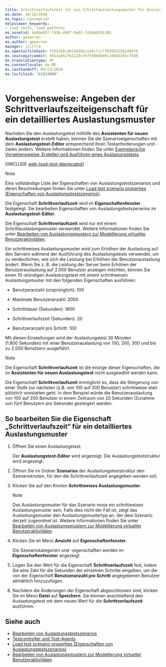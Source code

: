 ```yaml
---
title: Schrittverlaufszeit für ein Schrittauslastungsmuster für Auslastungstests
ms.date: 10/19/2016
ms.topic: conceptual
helpviewer_keywords:
- load tests, load patterns
ms.assetid: 4a69e857-f93b-4907-9a01-fd1b66291205
author: gewarren
ms.author: gewarren
manager: jillfra
ms.openlocfilehash: f3353b6c46520dde1134c7ccff835b215b2d0ef8
ms.sourcegitcommit: 94b3a052fb1229c7e7f8804b09c1d403385c7630
ms.translationtype: HT
ms.contentlocale: de-DE
ms.lasthandoff: 04/23/2019
ms.locfileid: "62821090"
---
```

# <a name="how-to-specify-the-step-ramp-time-property-for-a-step-load-pattern"></a>Vorgehensweise: Angeben der Schrittverlaufszeiteigenschaft für ein detailliertes Auslastungsmuster

Nachdem Sie den Auslastungstest mithilfe des **Assistenten für neuen Auslastungstest** erstellt haben, können Sie die Szenarioeigenschaften mit dem **Auslastungstest-Editor** entsprechend Ihren Testanforderungen und -zielen ändern. Weitere Informationen finden Sie unter [Exemplarische Vorgehensweise: Erstellen und Ausführen eines Auslastungstests](../test/walkthrough-create-and-run-a-load-test.md).

[!INCLUDE [web-load-test-deprecated](includes/web-load-test-deprecated.md)]

> [!NOTE]
> Eine vollständige Liste der Eigenschaften von Auslastungstestszenarios und deren Beschreibungen finden Sie unter [Load test scenario properties (Eigenschaften von Auslastungstestszenarios)](../test/load-test-scenario-properties.md).

Die Eigenschaft **Schrittverlaufszeit** wird im **Eigenschaftenfenster** festgelegt. Sie bearbeiten Eigenschaften von Auslastungstestszenarios im **Auslastungstest-Editor**.

Die Eigenschaft **Schrittverlaufszeit** wird nur mit einem Schrittauslastungsmuster verwendet. Weitere Informationen finden Sie unter [Bearbeiten von Auslastungsmustern zur Modellierung virtueller Benutzeraktivitäten](../test/edit-load-patterns-to-model-virtual-user-activities.md).

Ein schrittweises Auslastungsmuster wird zum Erhöhen der Auslastung auf den Servern während der Ausführung des Auslastungstests verwendet, um zu verdeutlichen, wie sich die Leistung bei Erhöhen der Benutzerauslastung ändert. Wenn Sie z. B. die Leistung der Server beim Erhöhen der Benutzerauslastung auf 2.000 Benutzer anzeigen möchten, können Sie einen 10-stündigen Auslastungstest mit einem schrittweisen Auslastungsmuster mit den folgenden Eigenschaften ausführen:

- Benutzeranzahl (ursprünglich): 100

- Maximale Benutzeranzahl: 2000

- Schrittdauer (Sekunden): 1800

- Schrittverlaufszeit (Sekunden): 20

- Benutzeranzahl pro Schritt: 100

Mit diesen Einstellungen wird der Auslastungstest 30 Minuten (1.800 Sekunden) mit einer Benutzerauslastung von 100, 200, 300 und bis zu 2.000 Benutzern ausgeführt.

> [!NOTE]
> Die Eigenschaft **Schrittverlaufszeit** ist die einzige dieser Eigenschaften, die im **Assistenten für neuen Auslastungstest** nicht ausgewählt werden kann.

Die Eigenschaft **Schrittverlaufszeit** ermöglicht es, dass die Steigerung von einer Stufe zur nächsten (z.B. von 100 auf 200 Benutzer) schrittweise statt plötzlich vonstatten geht. In dem Beispiel würde die Benutzerauslastung von 100 auf 200 Benutzer in einem Zeitraum von 20 Sekunden (Zunahme von fünf Benutzern pro Sekunde) gesteigert werden.

## <a name="to-edit-the-step-ramp-time-property-for-a-step-load-pattern"></a>So bearbeiten Sie die Eigenschaft „Schrittverlaufszeit“ für ein detailliertes Auslastungsmuster

1. Öffnen Sie einen Auslastungstest.

     Der **Auslastungstest-Editor** wird angezeigt. Die Auslastungsteststruktur wird angezeigt.

2. Öffnen Sie im Ordner **Szenarios** der Auslastungsteststruktur den Szenarioknoten, für den die Schrittverlaufszeit angegeben werden soll.

3. Klicken Sie auf den Knoten **Schrittweises Auslastungsmuster**.

    > [!NOTE]
    > Das Auslastungsmuster für das Szenario muss ein schrittweises Auslastungsmuster sein. Falls dies nicht der Fall ist, zeigt das Auslastungsmuster den Auslastungsmustertyp an, der dem Szenario derzeit zugeordnet ist. Weitere Informationen finden Sie unter [Bearbeiten von Auslastungsmustern zur Modellierung virtueller Benutzeraktivitäten](../test/edit-load-patterns-to-model-virtual-user-activities.md).

4. Klicken Sie im Menü **Ansicht** auf **Eigenschaftenfenster**.

     Die Szenariokategorien und -eigenschaften werden im **Eigenschaftenfenster** angezeigt.

5. Legen Sie den Wert für die Eigenschaft **Schrittverlaufszeit** fest, indem Sie eine Zahl für die Sekunden der einzelnen Schritte eingeben, um die von der Eigenschaft **Benutzeranzahl pro Schritt** angegebenen Benutzer allmählich hinzuzufügen.

6. Nachdem die Änderungen der Eigenschaft abgeschlossen sind, klicken Sie im Menü **Datei** auf **Speichern**. Sie können anschließend den Auslastungstest mit dem neuen Wert für die **Schrittverlaufszeit** ausführen.

## <a name="see-also"></a>Siehe auch

- [Bearbeiten von Auslastungstestszenarios](../test/edit-load-test-scenarios.md)
- [Testcontroller und Test-Agents](configure-test-agents-and-controllers-for-load-tests.md)
- [Load test scenario properties (Eigenschaften von Auslastungstestszenarios)](../test/load-test-scenario-properties.md)
- [Bearbeiten von Auslastungsmustern zur Modellierung virtueller Benutzeraktivitäten](../test/edit-load-patterns-to-model-virtual-user-activities.md)